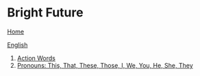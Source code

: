 # Bright Future


[Home](all-files-links.md)

[English](all-english-links.md)



1. [Action Words](action-words.md)
2. [Pronouns: This, That, These, Those, I, We, You, He, She, They ](pronouns.md)